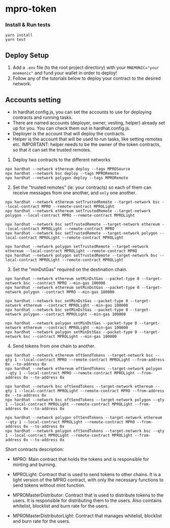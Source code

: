 # mpro-token

### Install & Run tests

```shell
yarn install
yarn test
```

## Deploy Setup

1. Add a `.env` file (to the root project directory) with your `MNEMONIC="your mnemonic"` and fund your wallet in order to deploy!
2. Follow any of the tutorials below to deploy your contract to the desired network.

## Accounts setting
- In hardhat.config.js, you can set the accounts to use for deploying contracts and running tasks.
- There are named accounts (deployer, owner, vesting, helper) already set up for you. You can check them out in hardhat.config.js.
- Deployer is the account that will deploy the contracts. 
- Helper is the account that will be used to run tasks, like setting remotes etc.
IMPORTANT: helper needs to be the owner of the token contracts, so that it can set the trusted remotes.

1. Deploy two contracts to the different networks

```shell
npx hardhat --network ethereum deploy --tags MPROSource
npx hardhat --network bsc deploy --tags MPRORemote
npx hardhat --network polygon deploy --tags MPRORemote
```

2. Set the "trusted remotes" (ie: your contracts) so each of them can receive messages from one another, and `only` one another.

```shell
npx hardhat --network ethereum setTrustedRemote --target-network bsc --local-contract MPRO --remote-contract MPROLight
npx hardhat --network ethereum setTrustedRemote --target-network polygon --local-contract MPRO --remote-contract MPROLight

npx hardhat --network bsc setTrustedRemote --target-network ethereum --local-contract MPROLight --remote-contract MPRO
npx hardhat --network bsc setTrustedRemote --target-network polygon --local-contract MPROLight --remote-contract MPROLight

npx hardhat --network polygon setTrustedRemote --target-network ethereum --local-contract MPROLight --remote-contract MPRO
npx hardhat --network polygon setTrustedRemote --target-network bsc --local-contract MPROLight --remote-contract MPROLight
```

3. Set the "minDstGas" required on the destination chain.

```shell
npx hardhat --network ethereum setMinDstGas --packet-type 0 --target-network bsc --contract MPRO --min-gas 100000
npx hardhat --network ethereum setMinDstGas --packet-type 0 --target-network polygon --contract MPRO --min-gas 100000

npx hardhat --network bsc setMinDstGas --packet-type 0 --target-network ethereum --contract MPROLight --min-gas 100000
npx hardhat --network bsc setMinDstGas --packet-type 0 --target-network polygon --contract MPROLight --min-gas 100000

npx hardhat --network polygon setMinDstGas --packet-type 0 --target-network ethereum --contract MPROLight --min-gas 100000
npx hardhat --network polygon setMinDstGas --packet-type 0 --target-network bsc --contract MPROLight --min-gas 100000
```

4. Send tokens from one chain to another.

```shell
npx hardhat --network ethereum oftSendTokens --target-network bsc --qty 1 --local-contract MPRO --remote-contract MPROLight --from-address 0x --to-address 0x
npx hardhat --network ethereum oftSendTokens --target-network polygon --qty 1 --local-contract MPRO --remote-contract MPROLight --from-address 0x --to-address 0x

npx hardhat --network bsc oftSendTokens --target-network ethereum --qty 1 --local-contract MPROLight --remote-contract MPRO --from-address 0x --to-address 0x
npx hardhat --network bsc oftSendTokens --target-network polygon --qty 1 --local-contract MPROLight --remote-contract MPROLight --from-address 0x --to-address 0x

npx hardhat --network polygon oftSendTokens --target-network ethereum --qty 1 --local-contract MPROLight --remote-contract MPRO --from-address 0x --to-address 0x
npx hardhat --network polygon oftSendTokens --target-network bsc --qty 1 --local-contract MPROLight --remote-contract MPROLight --from-address 0x --to-address 0x
```

Short contracts description:

- MPRO: Main contract that holds the tokens and is responsible for minting and burning.
- MPROLight: Contract that is used to send tokens to other chains. It is a light version of the MPRO contract, with only the necessary functions to send tokens without mint function.

- MPROMasterDistributor: Contract that is used to distribute tokens to the users. It is responsible for distributing them to the users. Also cointains whitelist, blocklist and burn rate for the users.
- MPROMasterDistributorLight: Contract that manages whitelist, blocklist and burn rate for the users. 



